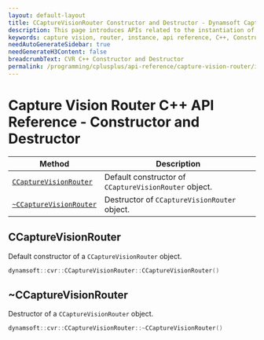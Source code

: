 ```yaml
---
layout: default-layout
title: CCaptureVisionRouter Constructor and Destructor - Dynamsoft Capture Vision C++ Edition API
description: This page introduces APIs related to the instantiation of the CCaptureVisionRouter class of Dynamsoft Capture Vision C++ Edition.
keywords: capture vision, router, instance, api reference, C++, Constructor, Destructor
needAutoGenerateSidebar: true
needGenerateH3Content: false
breadcrumbText: CVR C++ Constructor and Destructor
permalink: /programming/cplusplus/api-reference/capture-vision-router/instantiate.html
---
```


# Capture Vision Router C++ API Reference - Constructor and Destructor

| Method                                             | Description                                           |
| -------------------------------------------------- | ----------------------------------------------------- |
| [`CCaptureVisionRouter`](#ccapturevisionrouter)    | Default constructor of `CCaptureVisionRouter` object. |
| [`~CCaptureVisionRouter`](#ccapturevisionrouter-1) | Destructor of `CCaptureVisionRouter` object.          |

## CCaptureVisionRouter

Default constructor of a `CCaptureVisionRouter` object.

```cpp
dynamsoft::cvr::CCaptureVisionRouter::CCaptureVisionRouter()
```

## ~CCaptureVisionRouter

Destructor of a `CCaptureVisionRouter` object.

```cpp
dynamsoft::cvr::CCaptureVisionRouter::~CCaptureVisionRouter()
```
